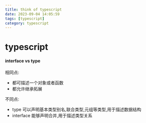 ```yaml
---
title: think of typescript
date: 2023-09-04 14:05:59
tags: [typescript]
category: typescript
---
```


# typescript

#### interface vs type

相同点:

  - 都可描述一个对象或者函数
  - 都允许继承拓展

不同点:

  - type 可以声明基本类型别名,联合类型,元组等类型,用于描述数据结构
  - interface 能够声明合并,用于描述类型关系